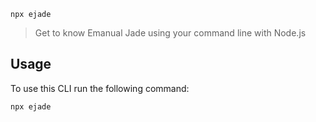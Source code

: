 `npx ejade`

> Get to know Emanual Jade using your command line with Node.js

## Usage

To use this CLI run the following command:
```sh
npx ejade
```
